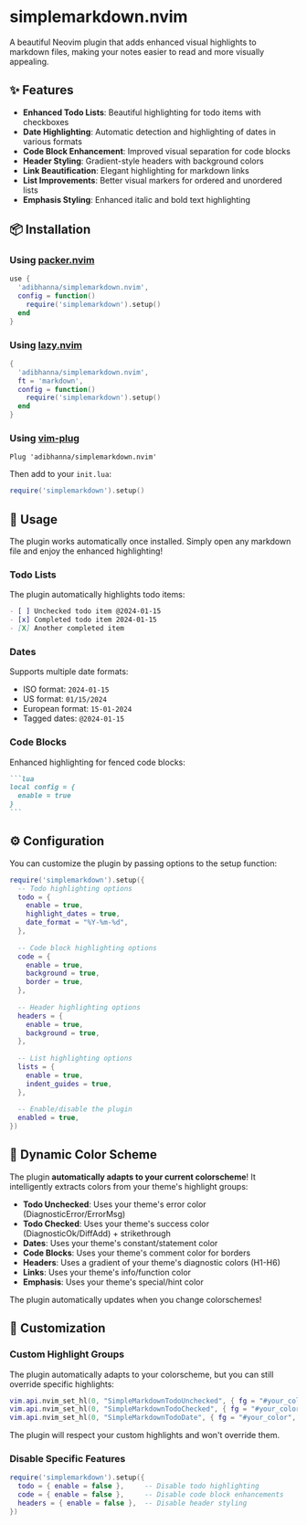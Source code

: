 # simplemarkdown.nvim

A beautiful Neovim plugin that adds enhanced visual highlights to markdown files, making your notes easier to read and more visually appealing.

## ✨ Features

- **Enhanced Todo Lists**: Beautiful highlighting for todo items with checkboxes
- **Date Highlighting**: Automatic detection and highlighting of dates in various formats
- **Code Block Enhancement**: Improved visual separation for code blocks
- **Header Styling**: Gradient-style headers with background colors
- **Link Beautification**: Elegant highlighting for markdown links
- **List Improvements**: Better visual markers for ordered and unordered lists
- **Emphasis Styling**: Enhanced italic and bold text highlighting

## 📦 Installation

### Using [packer.nvim](https://github.com/wbthomason/packer.nvim)

```lua
use {
  'adibhanna/simplemarkdown.nvim',
  config = function()
    require('simplemarkdown').setup()
  end
}
```

### Using [lazy.nvim](https://github.com/folke/lazy.nvim)

```lua
{
  'adibhanna/simplemarkdown.nvim',
  ft = 'markdown',
  config = function()
    require('simplemarkdown').setup()
  end
}
```

### Using [vim-plug](https://github.com/junegunn/vim-plug)

```vim
Plug 'adibhanna/simplemarkdown.nvim'
```

Then add to your `init.lua`:

```lua
require('simplemarkdown').setup()
```

## 🚀 Usage

The plugin works automatically once installed. Simply open any markdown file and enjoy the enhanced highlighting!

### Todo Lists

The plugin automatically highlights todo items:

```markdown
- [ ] Unchecked todo item @2024-01-15
- [x] Completed todo item 2024-01-15
- [X] Another completed item
```

### Dates

Supports multiple date formats:
- ISO format: `2024-01-15`
- US format: `01/15/2024`
- European format: `15-01-2024`
- Tagged dates: `@2024-01-15`

### Code Blocks

Enhanced highlighting for fenced code blocks:

````markdown
```lua
local config = {
  enable = true
}
```
````

## ⚙️ Configuration

You can customize the plugin by passing options to the setup function:

```lua
require('simplemarkdown').setup({
  -- Todo highlighting options
  todo = {
    enable = true,
    highlight_dates = true,
    date_format = "%Y-%m-%d",
  },
  
  -- Code block highlighting options
  code = {
    enable = true,
    background = true,
    border = true,
  },
  
  -- Header highlighting options
  headers = {
    enable = true,
    background = true,
  },
  
  -- List highlighting options
  lists = {
    enable = true,
    indent_guides = true,
  },
  
  -- Enable/disable the plugin
  enabled = true,
})
```

## 🎨 Dynamic Color Scheme

The plugin **automatically adapts to your current colorscheme**! It intelligently extracts colors from your theme's highlight groups:

- **Todo Unchecked**: Uses your theme's error color (DiagnosticError/ErrorMsg)
- **Todo Checked**: Uses your theme's success color (DiagnosticOk/DiffAdd) + strikethrough
- **Dates**: Uses your theme's constant/statement color
- **Code Blocks**: Uses your theme's comment color for borders
- **Headers**: Uses a gradient of your theme's diagnostic colors (H1-H6)
- **Links**: Uses your theme's info/function color
- **Emphasis**: Uses your theme's special/hint color

The plugin automatically updates when you change colorschemes!

## 🔧 Customization

### Custom Highlight Groups

The plugin automatically adapts to your colorscheme, but you can still override specific highlights:

```lua
vim.api.nvim_set_hl(0, "SimpleMarkdownTodoUnchecked", { fg = "#your_color" })
vim.api.nvim_set_hl(0, "SimpleMarkdownTodoChecked", { fg = "#your_color", strikethrough = true })
vim.api.nvim_set_hl(0, "SimpleMarkdownTodoDate", { fg = "#your_color", italic = true })
```

The plugin will respect your custom highlights and won't override them.

### Disable Specific Features

```lua
require('simplemarkdown').setup({
  todo = { enable = false },     -- Disable todo highlighting
  code = { enable = false },     -- Disable code block enhancements
  headers = { enable = false },  -- Disable header styling
})
```
